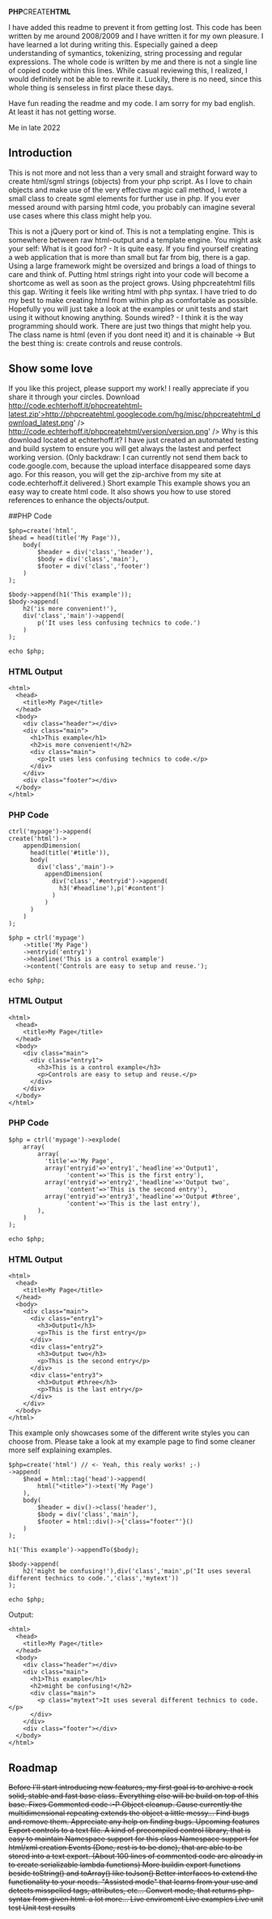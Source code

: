 **PHP**CREATE**HTML**

I have added this readme to prevent it from getting lost.
This code has been written by me around 2008/2009 and I have written it for my own pleasure.
I have learned a lot during writing this. Especially gained a deep understanding
of symantics, tokenizing, string processing and regular expressions.
The whole code is written by me and there is not a single line of copied code within this lines.
While casual reviewing this, I realized, I would definitely not be able to rewrite it. Luckily, there is no need,
since this whole thing is senseless in first place these days.

Have fun reading the readme and my code.
I am sorry for my bad english. At least it has not getting worse.

Me in late 2022

## Introduction

This is not more and not less than a very small and straight forward way to create html/sgml strings (objects) from your php script.
As I love to chain objects and make use of the very effective magic call method, I wrote a small class to create sgml elements for further use in php.
If you ever messed around with parsing html code, you probably can imagine several use cases where this class might help you.

This is not a jQuery port or kind of. This is not a templating engine. This is somewhere between raw html-output and a template engine. You might ask your self: What is it good for? - It is quite easy. If you find yourself creating a web application that is more than small but far from big, there is a gap. Using a large framework might be oversized and brings a load of things to care and think of. Putting html strings right into your code will become a shortcome as well as soon as the project grows. Using phpcreatehtml fills this gap. Writing it feels like writing html with php syntax. I have tried to do my best to make creating html from within php as comfortable as possible. Hopefully you will just take a look at the examples or unit tests and start using it without knowing anything. Sounds wired? - I think it is the way programming should work. There are just two things that might help you. The class name is html (even if you dont need it) and it is chainable ->
But the best thing is: create controls and reuse controls.

## Show some love

If you like this project, please support my work! I really appreciate if you share it through your circles.
Download
http://code.echterhoff.it/phpcreatehtml-latest.zip'>http://phpcreatehtml.googlecode.com/hg/misc/phpcreatehtml_download_latest.png' /> http://code.echterhoff.it/phpcreatehtml/version/version.png' /> Why is this download located at echterhoff.it? I have just created an automated testing and build system to ensure you will get always the lastest and perfect working version. (Only backdraw: I can currently not send them back to code.google.com, because the upload interface disappeared some days ago. For this reason, you will get the zip-archive from my site at code.echterhoff.it delivered.)
Short example
This example shows you an easy way to create html code. It also shows you how to use stored references to enhance the objects/output.

##PHP Code

```
$php=create('html',
$head = head(title('My Page')),
    body(
        $header = div('class','header'),
        $body = div('class','main'),
        $footer = div('class','footer')
    )
);

$body->append(h1('This example'));
$body->append(
    h2('is more convenient!'),
    div('class','main')->append(
        p('It uses less confusing technics to code.')
    )
);

echo $php;
```
### HTML Output
```
<html>
  <head>
    <title>My Page</title>
  </head>
  <body>
    <div class="header"></div>
    <div class="main">
      <h1>This example</h1>
      <h2>is more convenient!</h2>
      <div class="main">
        <p>It uses less confusing technics to code.</p>
      </div>
    </div>
    <div class="footer"></div>
  </body>
</html>
```

### PHP Code

```
ctrl('mypage')->append(
create('html')->
    appendDimension(
      head(title('#title')),
      body(
        div('class','main')->
          appendDimension(
            div('class','#entryid')->append(
              h3('#headline'),p('#content')
            )
          )
      )
    )
);

$php = ctrl('mypage')
    ->title('My Page')
    ->entryid('entry1')
    ->headline('This is a control example')
    ->content('Controls are easy to setup and reuse.');

echo $php;
```

### HTML Output
```
<html>
  <head>
    <title>My Page</title>
  </head>
  <body>
    <div class="main">
      <div class="entry1">
        <h3>This is a control example</h3>
        <p>Controls are easy to setup and reuse.</p>
      </div>
    </div>
  </body>
</html>
```

### PHP Code
```
$php = ctrl('mypage')->explode(
    array(
        array(
          'title'=>'My Page',
          array('entryid'=>'entry1','headline'=>'Output1',
                'content'=>'This is the first entry'),
          array('entryid'=>'entry2','headline'=>'Output two',
                'content'=>'This is the second entry'),
          array('entryid'=>'entry3','headline'=>'Output #three',
                'content'=>'This is the last entry'),
        ),
    )
);

echo $php;
```

### HTML Output
```
<html>
  <head>
    <title>My Page</title>
  </head>
  <body>
    <div class="main">
      <div class="entry1">
        <h3>Output1</h3>
        <p>This is the first entry</p>
      </div>
      <div class="entry2">
        <h3>Output two</h3>
        <p>This is the second entry</p>
      </div>
      <div class="entry3">
        <h3>Output #three</h3>
        <p>This is the last entry</p>
      </div>
    </div>
  </body>
</html>
```

This example only showcases some of the different write styles you can choose from. Please take a look at my example page to find some cleaner more self explaining examples.

```
$php=create('html') // <- Yeah, this realy works! ;-)
->append(
    $head = html::tag('head')->append(
        html("<title>")->text('My Page')
    ),
    body(
        $header = div()->class('header'),
        $body = div('class','main'),
        $footer = html::div()->{'class="footer"'}()
    )
);

h1('This example')->appendTo($body);

$body->append(
    h2('might be confusing!'),div('class','main',p('It uses several different technics to code.','class','mytext'))
);

echo $php;
```
Output:
```
<html>
  <head>
    <title>My Page</title>
  </head>
  <body>
    <div class="header"></div>
    <div class="main">
      <h1>This example</h1>
      <h2>might be confusing!</h2>
      <div class="main">
        <p class="mytext">It uses several different technics to code.</p>
      </div>
    </div>
    <div class="footer"></div>
  </body>
</html>
```

## Roadmap
~~Before I'll start introducing new features, my first goal is to archive a rock solid, stable and fast base class. Everything else will be build on top of this base.
Fixes
Commented code :-P
Object cleanup. Cause currently the multidimensional repeating extends the object a little messy...
Find bugs and remove them. Appreciate any help on finding bugs.
Upcoming features
Export controls to a text file. A kind of precompiled control library, that is easy to maintain
Namespace support for this class
Namespace support for html/xml creation
Events (Done, rest is to be done), that are able to be stored into a text export. (About 100 lines of commented code are already in to create serializable lambda functions)
More buildin export functions beside toString() and toArray() like toJson()
Better interfaces to extend the functionality to your needs.
"Assisted mode" that learns from your use and detects misspelled tags, attributes, etc...
Convert mode, that returns php-syntax from given html.
a lot more...
Live enviroment
Live examples
Live unit test
Unit test results~~